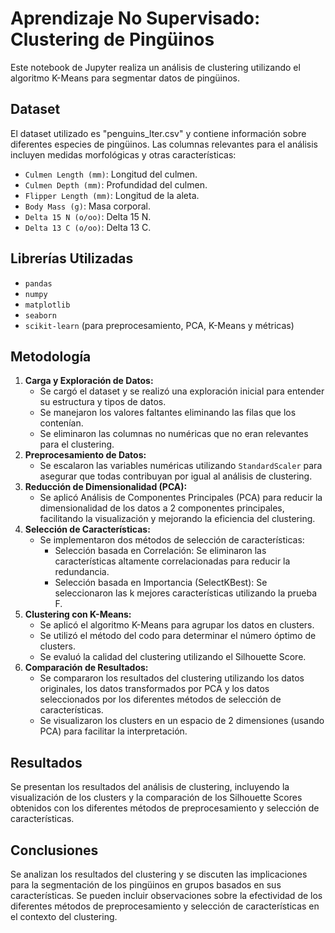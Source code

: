 # Aprendizaje No Supervisado: Clustering de Pingüinos

Este notebook de Jupyter realiza un análisis de clustering utilizando el algoritmo K-Means para segmentar datos de pingüinos.

## Dataset

El dataset utilizado es "penguins_lter.csv" y contiene información sobre diferentes especies de pingüinos. Las columnas relevantes para el análisis incluyen medidas morfológicas y otras características:

* `Culmen Length (mm)`: Longitud del culmen.
* `Culmen Depth (mm)`: Profundidad del culmen.
* `Flipper Length (mm)`: Longitud de la aleta.
* `Body Mass (g)`: Masa corporal.
* `Delta 15 N (o/oo)`: Delta 15 N.
* `Delta 13 C (o/oo)`: Delta 13 C.

## Librerías Utilizadas

* `pandas`
* `numpy`
* `matplotlib`
* `seaborn`
* `scikit-learn` (para preprocesamiento, PCA, K-Means y métricas)

## Metodología

1.  **Carga y Exploración de Datos:**
    * Se cargó el dataset y se realizó una exploración inicial para entender su estructura y tipos de datos.
    * Se manejaron los valores faltantes eliminando las filas que los contenían.
    * Se eliminaron las columnas no numéricas que no eran relevantes para el clustering.
2.  **Preprocesamiento de Datos:**
    * Se escalaron las variables numéricas utilizando `StandardScaler` para asegurar que todas contribuyan por igual al análisis de clustering.
3.  **Reducción de Dimensionalidad (PCA):**
    * Se aplicó Análisis de Componentes Principales (PCA) para reducir la dimensionalidad de los datos a 2 componentes principales, facilitando la visualización y mejorando la eficiencia del clustering.
4.  **Selección de Características:**
    * Se implementaron dos métodos de selección de características:
        * Selección basada en Correlación: Se eliminaron las características altamente correlacionadas para reducir la redundancia.
        * Selección basada en Importancia (SelectKBest): Se seleccionaron las k mejores características utilizando la prueba F.
5.  **Clustering con K-Means:**
    * Se aplicó el algoritmo K-Means para agrupar los datos en clusters.
    * Se utilizó el método del codo para determinar el número óptimo de clusters.
    * Se evaluó la calidad del clustering utilizando el Silhouette Score.
6.  **Comparación de Resultados:**
    * Se compararon los resultados del clustering utilizando los datos originales, los datos transformados por PCA y los datos seleccionados por los diferentes métodos de selección de características.
    * Se visualizaron los clusters en un espacio de 2 dimensiones (usando PCA) para facilitar la interpretación.

## Resultados

Se presentan los resultados del análisis de clustering, incluyendo la visualización de los clusters y la comparación de los Silhouette Scores obtenidos con los diferentes métodos de preprocesamiento y selección de características.

## Conclusiones

Se analizan los resultados del clustering y se discuten las implicaciones para la segmentación de los pingüinos en grupos basados en sus características. Se pueden incluir observaciones sobre la efectividad de los diferentes métodos de preprocesamiento y selección de características en el contexto del clustering.